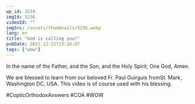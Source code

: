 ```yaml
---
wp_id: 3234
imgId: 3236
videoId: ""
imgSrc: /assets/thumbnails/3236.webp
lang: en
title: "God is calling you!"
pubDate: 2021-12-21T23:28:07
tags: ["wow"]
---
```


<!-- page: 6 -->

<p>In the name of the Father, and the Son, and the Holy Spirit; One God, Amen.</p>
<p>We are blessed to learn from our beloved Fr. Paul Guirguis fromSt. Mark, Washington DC, USA. This video is of course used with his blessing.</p>
<p>#CopticOrthodoxAnswers​ #COA​ #WOW​</p>
